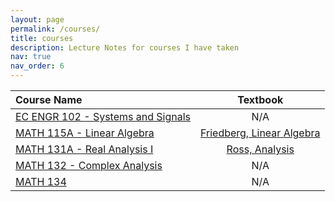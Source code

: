 ```yaml
---
layout: page
permalink: /courses/
title: courses
description: Lecture Notes for courses I have taken
nav: true
nav_order: 6
---
```


| Course Name | Textbook |
|:-------------|:----------:|
| [EC ENGR 102 - Systems and Signals](https://akannan05/assets/pdf/102_notes.pdf) | N/A |
| [MATH 115A - Linear Algebra](https://akannan05/assets/pdf/115a_notes.pdf) | [Friedberg, Linear Algebra](https://www.pearson.com/en-us/subject-catalog/p/linear-algebra/P200000006185/9780137515424)|
| [MATH 131A - Real Analysis I](https://akannan05/assets/pdf/131a_notes.pdf) | [Ross, Analysis](https://link.springer.com/book/10.1007/978-1-4614-6271-2) |
| [MATH 132 - Complex Analysis](https://akannan05/assets/pdf/132_notes.pdf) | N/A |
| [MATH 134](https://akannan05/assets/pdf/134_notes.pdf) | N/A |
